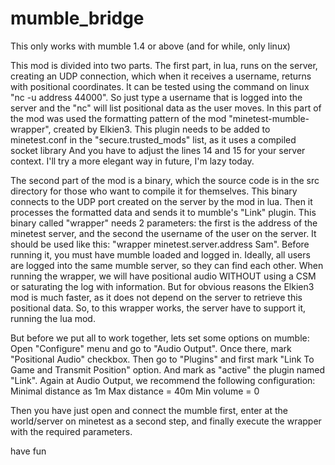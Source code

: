 # mumble_bridge

This only works with mumble 1.4 or above (and for while, only linux)

This mod is divided into two parts.
The first part, in lua, runs on the server, creating an UDP connection, which when it receives a username, returns with positional coordinates.
It can be tested using the command on linux "nc -u address 44000".
So just type a username that is logged into the server and the "nc" will list positional data as the user moves.
In this part of the mod was used the formatting pattern of the mod "minetest-mumble-wrapper", created by Elkien3.
This plugin needs to be added to minetest.conf in the "secure.trusted_mods" list, as it uses a compiled socket library
And you have to adjust the lines 14 and 15 for your server context. I'll try a more elegant way in future, I'm lazy today.

The second part of the mod is a binary, which the source code is in the src directory for those who want to compile it for themselves.
This binary connects to the UDP port created on the server by the mod in lua. Then it processes the formatted data and sends it to mumble's "Link" plugin.
This binary called "wrapper" needs 2 parameters: the first is the address of the minetest server, and the second the username of the user on the server.
It should be used like this: "wrapper minetest.server.address Sam".
Before running it, you must have mumble loaded and logged in. Ideally, all users are logged into the same mumble server, so they can find each other.
When running the wrapper, we will have positional audio WITHOUT using a CSM or saturating the log with information.
But for obvious reasons the Elkien3 mod is much faster, as it does not depend on the server to retrieve this positional data.
So, to this wrapper works, the server have to support it, running the lua mod.


But before we put all to work together, lets set some options on mumble:
Open "Configure" menu and go to "Audio Output". Once there, mark "Positional Audio" checkbox.
Then go to "Plugins" and first mark "Link To Game and Transmit Position" option.
And mark as "active" the plugin named "Link".
Again at Audio Output, we recommend the following configuration:
Minimal distance as 1m
Max distance = 40m
Min volume = 0


Then you have just open and connect the mumble first, enter at the world/server on minetest as a second step, and finally execute the wrapper with the required parameters.

have fun
